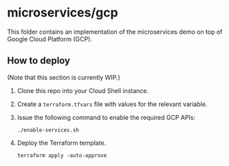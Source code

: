 # microservices/gcp

This folder contains an implementation of the microservices demo on top of Google Cloud Platform (GCP).

## How to deploy

(Note that this section is currently WIP.)

1. Clone this repo into your Cloud Shell instance.
2. Create a `terraform.tfvars` file with values for the relevant variable.
3. Issue the following command to enable the required GCP APIs:

    ```
    ./enable-services.sh
    ```

4. Deploy the Terraform template.

    ```
    terraform apply -auto-approve
    ```

